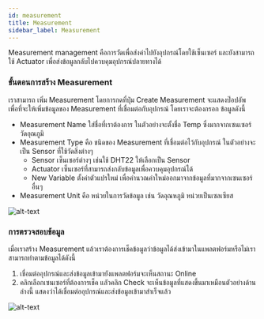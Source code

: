 ```yaml
---
id: measurement
title: Measurement
sidebar_label: Measurement
---
```

Measurement management คือการวัดเพื่อส่งค่าไปยังอุปกรณ์โดยใช้เซ็นเซอร์ และยังสามารถใช้ Actuator เพื่อส่งข้อมูลกลับไปควบคุมอุปกรณ์ปลายทางได้

### ขั้นตอนการสร้าง Measurement
เราสามารถ เพิ่ม Measurement โดยการกดที่ปุ่ม Create Measurement
จะแสดงป๊อปอัพ เพื่อที่จะให้เพิ่มข้อมูลของ Measurement ที่เชื่อมต่อกับอุปกรณ์ 
โดยเราจะต้องกรอก ข้อมูลดังนี้
* Measurement Name ใส่ชื่อที่เราต้องการ ในตัวอย่างจะตั้งชื่อ Temp ซึ่งมากจากเซนเซอร์วัดอุณภูมิ
* Measurement Type คือ ชนิดของ Measurement ที่เชื่อมต่อไว้กับอุปกรณ์ ในตัวอย่างจะเป็น Sensor ที่ใช้วัดสิ่งต่างๆ
  * Sensor เซ็นเซอร์ต่างๆ เช่นใช้ DHT22 ให้เลือกเป็น Sensor
  * Actuator เซ็นเซอร์ที่สามารถส่งกลับข้อมูลเพื่อควบคุมอุปกรณ์ได้
  * New Variable ตั้งค่าตัวแปรใหม่ เพื่อคำนวณค่าใหม่ออกมาจากข้อมูลที่มากจากเซนเซอร์อื่นๆ
* Measurement Unit คือ หน่วยในการวัดข้อมูล  เช่น วัดอุณหภูมิ หน่วยเป็นเซลเซียส

![alt-text](/img/management-add-measurement.png)

### การตรวจสอบข้อมูล
เมื่อเราสร้าง Measurement แล้วเราต้องการเช็คข้อมูลว่าข้อมูลได้ส่งเข้ามาในแพลตฟอร์มหรือไม่เราสามารถทำตามข้อมูลได้ดังนี้ 
1. เชื่อมต่ออุปกรณ์และส่งข้อมูลเข้ามายังแพลตฟอร์มจะเห็นสถานะ Online
2. คลิกเลือกเซนเซอร์ที่ต้องการเช็ค แลัวคลิก Check จะเห็นข้อมูลที่แสดงขึ้นมาเหมือนตัวอย่างด้านล่างนี้ แสดงว่าได้เชื่อมต่ออุปกรณ์และส่งข้อมูลเข้ามาสำเร็จแล้ว

![alt-text](/img/management-measurement.png)

 